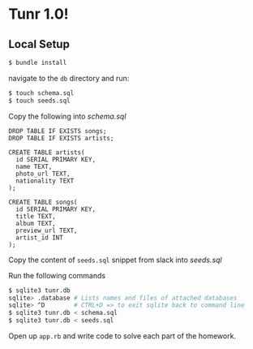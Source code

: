 # Tunr 1.0!

## Local Setup

```bash
$ bundle install
```

navigate to the `db` directory and run:
```bash
$ touch schema.sql
$ touch seeds.sql
```
Copy the following into *schema.sql*
```
DROP TABLE IF EXISTS songs;
DROP TABLE IF EXISTS artists;

CREATE TABLE artists(
  id SERIAL PRIMARY KEY,
  name TEXT,
  photo_url TEXT,
  nationality TEXT
);

CREATE TABLE songs(
  id SERIAL PRIMARY KEY,
  title TEXT,
  album TEXT,
  preview_url TEXT,
  artist_id INT
);
```
Copy the content of `seeds.sql` snippet from slack into *seeds.sql*

Run the following commands
```bash
$ sqlite3 tunr.db
sqlite> .database # Lists names and files of attached databases
sqlite> ^D        # CTRL+D => to exit sqlite back to command line
$ sqlite3 tunr.db < schema.sql
$ sqlite3 tunr.db < seeds.sql
```

Open up `app.rb` and write code to solve each part of the homework.
